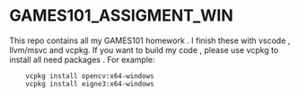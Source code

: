 # GAMES101_ASSIGMENT_WIN
This repo contains all my GAMES101 homework . I finish these with vscode , llvm/msvc and vcpkg. 
If you want to build my code , please use vcpkg to install all need packages .
For example:
```
    vcpkg install opencv:x64-windows
    vcpkg install eigne3:x64-windows
```
